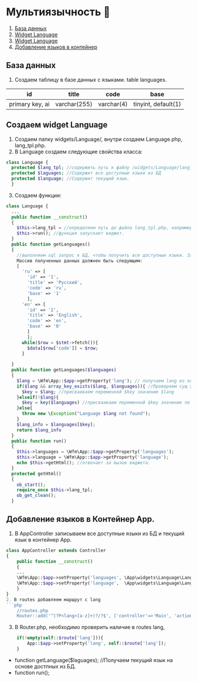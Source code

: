 # Мультиязычность :grimacing:

1. [База данных](#база-данных)
2. [Widget Language](#создаем-widget-language)
3. [Widget Language](#создаем-widget-language)
4. [Добавление языков в контейнер](#добавление-языков-в-контейнер-app)

## База данных
1. Создаем таблицу в базе данных с языками. table languages.

| id | title | code | base |
|----|-------|------|------|
|primary key, ai | varchar(255) | varchar(4) | tinyint, default(1)|

## Создаем widget Language
1. Создаем папку widgets/Language/, внутри создаем Language.php, lang_tpl.php.
2. В Language создаем следующие свойства класса: 
```php
class Language {
  protected $lang_tpl; //содержить путь к файлу /widgets/Language/lang_tpl.php
  protected $laguages; //Содержит все доступные языки из БД
  protected $language; //Содержит текущий язык.
  }
```
3. Создаем функции:
```php
class Language {
  ...
  public function __construct()
  {
    $this->lang_tpl = //определяем путь до файла lang_tpl.php, например project/app/widgets/Language/lang_tpl.php
    $this->run(); //функция запускает виджет.
  }
  public function getLanguages()
  {
    //выполняем sql запрос к БД, чтобы получить все доступные языки. Запрос должен быть ORDER by base DESC, чтобы массив с base 1 всегда был на первом месте.
    Массив полученных данных должнен быть следующим:
    [
      'ru' => [
        'id' => '1',
        'title' => 'Русский',
        'code' => 'ru',
        'base' => '1'
        ],
      'en' => [
        'id' => '2',
        'title' => 'English',
        'code' => 'en',
        'base' => '0'
        ]
	    ];
      while($row = $stmt->fetch()){
        $data[$row['code']] = $row;
      }
   
  } 
  public function getLanguages($languages) 
  {
    $lang = \Wfm\App::$app->getProperty('lang'); // получаем lang из контейнера App 
    if($lang && array_key_exists($lang, $languages)){ //Проверяем сущ $lang и наличие такого ключа в массиве $languages
      $key = $lang; //присваиваем переменной $key значение $lang 
    }elseif(!$lang){ 
      $key = key($languages) //присваиваем переменной $key значение по 1-му ключу в массиве.
    }else{
      throw new \Exception("Language $lang not found");
    }
    $lang_info = $languages[$key];
    return $lang_info
  }
  public function run()
  {
    $this->languages = \Wfm\App::$app->getProperty('languages');
    $this->language = \Wfm\App::$app->getProperty('language');
    echo $this->getHtml(); //отвечает за вызов виджета.
  }
  protected getHtml()
  {
    ob_start();
    require_once $this->lang_tpl;
    ob_get_clean();
  }
```
## Добавление языков в Контейнер App.
1. В AppController записываем все доступные языки из БД и текущий язык в контейнер App.
```php
class AppController extends Controller
{
	public function __construct()
	{
	...
	\Wfm\App::$app->setProperty('languages', \App\widgets\Language\Language::getLanguages());
	\Wfm\App::$app->setProperty('language',  \App\widgets\Language\Language::getLanguage(\App\widgets\Language\Language::getLanguages()));
	}
}
2. В routes добавляем маршрут с lang
```php
	//routes.php
	Router::add('^(?P<lang>[a-z]+)?/?$', ['controller'=>'Main', 'action' => 'index']);
```
3. В Router.php, необходимо проверить наличие в routes lang, 
```php
	if(!empty(self::$route['lang'])){
		App::$app->setProperty('lang', self::$route['lang']);
	}
```

  
  
  
  
  
  
  
  
  
  
  
  
  
  
  
  
  
  
  
  
  
  
  
  
  
  
  
  
  
  
  
  
  
  
  
  
  
  
  
  
  
  
  
  
  
  
  
  - function getLanguage($laguages); //Получаем текущий язык на основе достпных из БД.
  - function run(); 
